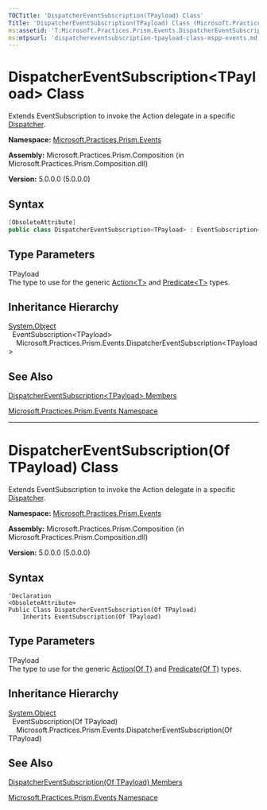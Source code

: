 ```yaml
---
TOCTitle: 'DispatcherEventSubscription(TPayload) Class'
Title: 'DispatcherEventSubscription(TPayload) Class (Microsoft.Practices.Prism.Events)'
ms:assetid: 'T:Microsoft.Practices.Prism.Events.DispatcherEventSubscription\`1'
ms:mtpsurl: 'dispatchereventsubscription-tpayload-class-mspp-events.md'
---
```



# DispatcherEventSubscription&lt;TPayload&gt; Class

Extends EventSubscription to invoke the Action delegate in a specific [Dispatcher](http://msdn.microsoft.com/en-us/library/ms615907).

**Namespace:** [Microsoft.Practices.Prism.Events](/patterns-practices/reference/mspp-events-namespace)

**Assembly:** Microsoft.Practices.Prism.Composition (in Microsoft.Practices.Prism.Composition.dll)

**Version:** 5.0.0.0 (5.0.0.0)

## Syntax
```C#
[ObsoleteAttribute]
public class DispatcherEventSubscription<TPayload> : EventSubscription<TPayload>
```

## Type Parameters


TPayload  
The type to use for the generic [Action&lt;T&gt;](http://msdn.microsoft.com/en-us/library/018hxwa8) and [Predicate&lt;T&gt;](http://msdn.microsoft.com/en-us/library/bfcke1bz) types.

## Inheritance Hierarchy

[System.Object](http://msdn.microsoft.com/en-us/library/e5kfa45b)  
  EventSubscription&lt;TPayload&gt;  
    Microsoft.Practices.Prism.Events.DispatcherEventSubscription&lt;TPayload&gt;

## See Also

[DispatcherEventSubscription&lt;TPayload&gt; Members](/patterns-practices/reference/dispatchereventsubscription-tpayload-members-mspp-events)

[Microsoft.Practices.Prism.Events Namespace](/patterns-practices/reference/mspp-events-namespace)

----------------------------

# DispatcherEventSubscription(Of TPayload) Class

Extends EventSubscription to invoke the Action delegate in a specific [Dispatcher](http://msdn.microsoft.com/en-us/library/ms615907).

**Namespace:** [Microsoft.Practices.Prism.Events](/patterns-practices/reference/mspp-events-namespace)

**Assembly:** Microsoft.Practices.Prism.Composition (in Microsoft.Practices.Prism.Composition.dll)

**Version:** 5.0.0.0 (5.0.0.0)

## Syntax

```VB
'Declaration
<ObsoleteAttribute> 
Public Class DispatcherEventSubscription(Of TPayload)
	Inherits EventSubscription(Of TPayload)
```
## Type Parameters


TPayload  
The type to use for the generic [Action(Of T)](http://msdn.microsoft.com/en-us/library/018hxwa8) and [Predicate(Of T)](http://msdn.microsoft.com/en-us/library/bfcke1bz) types.

## Inheritance Hierarchy

[System.Object](http://msdn.microsoft.com/en-us/library/e5kfa45b)  
  EventSubscription(Of TPayload)  
    Microsoft.Practices.Prism.Events.DispatcherEventSubscription(Of TPayload)

## See Also

[DispatcherEventSubscription(Of TPayload) Members](/patterns-practices/reference/dispatchereventsubscription-tpayload-members-mspp-events)

[Microsoft.Practices.Prism.Events Namespace](/patterns-practices/reference/mspp-events-namespace)
